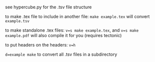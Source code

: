 see hypercube.py for the .tsv file structure

to make .tex file to include in another file: `make example.tex` will convert `example.tsv`

to make standalone .tex files: `v=s make example.tex`, and `v=s make example.pdf` will also compile it for you (requires tectonic)

to put headers on the headers: `v=h`

`d=example make` to convert all .tsv files in a subdirectory


